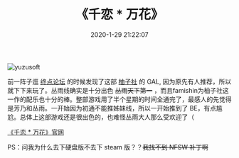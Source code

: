 ﻿---
title: 《千恋 * 万花》
date: 2020-1-29 21:22:07
categories:
- Game
tags:
- galgame
- 随笔
---

![yuzusoft](http://www.yuzu-soft.com/images/common/logo.png)

前一阵子逛 [终点论坛](https://bbs.zdfx.net/) 的时候发现了这部 [柚子社](https://www.yuzusoft.com/) 的 GAL, 因为原先有人推荐，所以就下下来玩了。丛雨线确实是十分出色 ~~丛雨天下第一~~ ，而且famishin为柚子社这一作的配乐也十分的棒。整部游戏用了半个星期的时间全通完了，最感人的先觉得是芳乃和丛雨。一开始因为初通不能推姊妹线，所以一开始推到了 BE，有点尴尬。总体上这部游戏还是很出色的，也难怪丛雨大人那么受欢迎了（

[《千恋 * 万花》官网](http://www.yuzu-soft.com/products/senren/index.html)

PS：问我为什么去下硬盘版不去下 steam 版？？~~我找不到 NFSW 补丁啊~~